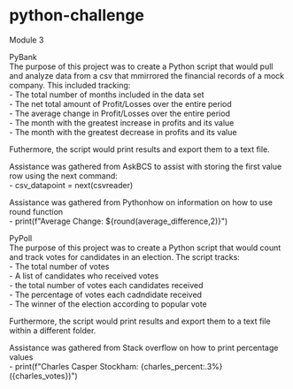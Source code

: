 # python-challenge
Module 3  
  
PyBank  
The purpose of this project was to create a Python script that would pull and analyze data from a csv that mmirrored the financial records of a mock company. This included tracking:  
        - The total number of months included in the data set  
        - The net total amount of Profit/Losses over the entire period  
        - The average change in Profit/Losses over the entire period  
        - The month with the greatest increase in profits and its value  
        - The month with the greatest decrease in profits and its value  
    
Futhermore, the script would print results and export them to a text file.  
   
Assistance was gathered from AskBCS to assist with storing the first value row using the next command:  
        -  csv_datapoint = next(csvreader)  
  
Assistance was gathered from Pythonhow on information on how to use round function  
       - print(f"Average Change: ${round(average_difference,2)}")  
  
  
PyPoll  
The purpose of this project was to create a Python script that would count and track votes for candidates in an election. The script tracks:  
        - The total number of votes  
        - A list of candidates who received votes  
        - the total number of votes each candidates received  
        - The percentage of votes each cadndidate received  
        - The winner of the election according to popular vote  
  
Furthermore, the script would print results and export them to a text file within a different folder.   
  
Assistance was gathered from Stack overflow on how to print percentage values   
        - print(f"Charles Casper Stockham: {charles_percent:.3%} ({charles_votes})")  